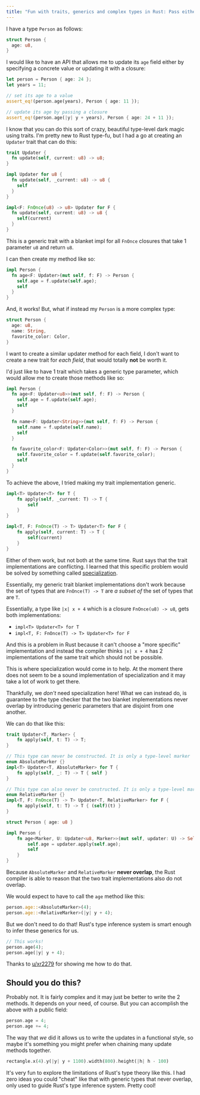 ```yaml
---
title: "Fun with traits, generics and complex types in Rust: Pass either a new value or compute the new value from a closure to a method"
---
```


I have a type `Person` as follows:

```rs
struct Person {
  age: u8,
}
```

I would like to have an API that allows me to update its `age` field either by specifying a concrete value or updating it with a closure:

```rs
let person = Person { age: 24 };
let years = 11;

// set its age to a value
assert_eq!(person.age(years), Person { age: 11 });

// update its age by passing a closure
assert_eq!(person.age(|y| y + years), Person { age: 24 + 11 });
```

I know that you can do this sort of crazy, beautiful type-level dark magic using traits. I'm pretty new to Rust type-fu, but I had a go at creating an `Updater` trait that can do this:

```rs
trait Updater {
  fn update(self, current: u8) -> u8;
}

impl Updater for u8 {
  fn update(self, _current: u8) -> u8 {
    self
  }
}

impl<F: FnOnce(u8) -> u8> Updater for F {
  fn update(self, current: u8) -> u8 {
    self(current)
  }
}
```

This is a generic trait with a blanket impl for all `FnOnce` closures that take 1 parameter `u8` and return `u8`.

I can then create my method like so:

```rs
impl Person {
  fn age<F: Updater>(mut self, f: F) -> Person {
    self.age = f.update(self.age);
    self
  }
}
```

And, it works! But, what if instead my `Person` is a more complex type:

```rs
struct Person {
  age: u8,
  name: String,
  favorite_color: Color,
}
```

I want to create a similar updater method for each field, I don't want to create a new trait for _each field_, that would totally **not** be worth it.

I'd just like to have 1 trait which takes a generic type parameter, which would allow me to create those methods like so:

```rs
impl Person {
  fn age<F: Updater<u8>>(mut self, f: F) -> Person {
    self.age = f.update(self.age);
    self
  }

  fn name<F: Updater<String>>(mut self, f: F) -> Person {
    self.name = f.update(self.name);
    self
  }

  fn favorite_color<F: Updater<Color>>(mut self, f: F) -> Person {
    self.favorite_color = f.update(self.favorite_color);
    self
  }
}
```

To achieve the above, I tried making my trait implementation generic.

```rs
impl<T> Updater<T> for T {
    fn apply(self, _current: T) -> T {
        self
    }
}

impl<T, F: FnOnce(T) -> T> Updater<T> for F {
    fn apply(self, current: T) -> T {
        self(current)
    }
}
```

Either of them work, but not both at the same time. Rust says that the trait implementations are conflicting. I learned that this specific problem would be solved by something called [specialization](https://github.com/rust-lang/rust/issues/31844).

Essentially, my generic trait blanket implementations don't work because the set of types that are `FnOnce(T) -> T` are _a subset of_ the set of types that are `T`.

Essentially, a type like `|x| x + 4` which is a closure `FnOnce(u8) -> u8`, gets both implementations:

- `impl<T> Updater<T> for T`
- `impl<T, F: FnOnce(T) -> T> Updater<T> for F`

And this is a problem in Rust because it can't choose a "more specific" implementation and instead the compiler thinks `|x| x + 4` has 2 implementations of the same trait which should not be possible.

This is where specialization would come in to help. At the moment there does not seem to be a sound implementation of specialization and it may take a lot of work to get there.

Thankfully, we _don't_ need specialization here! What we can instead do, is guarantee to the type checker that the two blanket implementations never overlap by introducing generic parameters that are disjoint from one another.

We can do that like this:

```rs
trait Updater<T, Marker> {
    fn apply(self, t: T) -> T;
}

// This type can never be constructed. It is only a type-level marker
enum AbsoluteMarker {}
impl<T> Updater<T, AbsoluteMarker> for T {
    fn apply(self, _: T) -> T { self }
}

// This type can also never be constructed. It is only a type-level marker
enum RelativeMarker {}
impl<T, F: FnOnce(T) -> T> Updater<T, RelativeMarker> for F {
    fn apply(self, t: T) -> T { (self)(t) }
}

struct Person { age: u8 }

impl Person {
    fn age<Marker, U: Updater<u8, Marker>>(mut self, updater: U) -> Self {
        self.age = updater.apply(self.age);
        self
    }
}
```

Because `AbsoluteMarker` and `RelativeMarker` **never overlap**, the Rust compiler is able to reason that the two trait implementations also do not overlap.

We would expect to have to call the `age` method like this:

```rs
person.age::<AbsoluteMarker>(4);
person.age::<RelativeMarker>(|y| y + 4);
```

But we don't need to do that! Rust's type inference system is smart enough to infer these generics for us.

```rs
// This works!
person.age(4);
person.age(|y| y + 4);
```

Thanks to [u/xr2279](https://www.reddit.com/r/rust/comments/1jxxu5a/comment/mmuis93/?utm_source=share&utm_medium=web3x&utm_name=web3xcss&utm_term=1&utm_content=share_button) for showing me how to do that.

## Should you do this?

Probably not. It is fairly complex and it may just be better to write the 2 methods. It depends on your need, of course. But you can accomplish the above with a public field:

```rs
person.age = 4;
person.age += 4;
```

The way that _we_ did it allows us to write the updates in a functional style, so maybe it's something you might prefer when chaining many update methods together.

```rs
rectangle.x(4).y(|y| y + 1100).width(800).height(|h| h - 100)
```

It's very fun to explore the limitations of Rust's type theory like this. I had zero ideas you could "cheat" like that with generic types that never overlap, only used to guide Rust's type inference system. Pretty cool!
